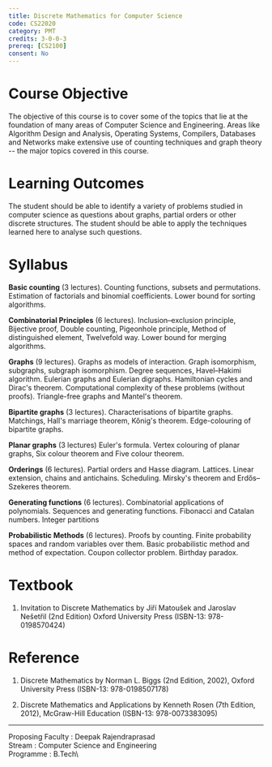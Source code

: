 ```yaml
---
title: Discrete Mathematics for Computer Science
code: CS22020
category: PMT
credits: 3-0-0-3
prereq: [CS2100]
consent: No
---
```


# Course Objective

The objective of this course is to cover some of the topics that lie at the
foundation of many areas of Computer Science and Engineering. Areas like
Algorithm Design and Analysis, Operating Systems, Compilers, Databases and
Networks make extensive use of counting techniques and graph theory -- the
major topics covered in this course.

# Learning Outcomes

The student should be able to identify a variety of problems studied in
computer science as questions about graphs, partial orders or other discrete
structures. The student should be able to apply the techniques learned here to
analyse such questions.

# Syllabus 

**Basic counting** (3 lectures).
Counting functions, subsets and permutations. Estimation of factorials and
binomial coefficients. Lower bound for sorting algorithms.

**Combinatorial Principles** (6 lectures).
Inclusion–exclusion principle, Bijective proof, Double counting, Pigeonhole
principle, Method of distinguished element, Twelvefold way. Lower bound for
merging algorithms.

**Graphs** (9 lectures).
Graphs as models of interaction. Graph isomorphism, subgraphs, subgraph
isomorphism. Degree sequences, Havel–Hakimi algorithm. Eulerian graphs and
Eulerian digraphs. Hamiltonian cycles and Dirac's theorem. Computational
complexity of these problems (without proofs). Triangle-free graphs and
Mantel's theorem. 

**Bipartite graphs** (3 lectures).
Characterisations of bipartite graphs. Matchings, Hall's marriage theorem,
Kőnig's theorem. Edge-colouring of bipartite graphs.

**Planar graphs** (3 lectures)
Euler's formula. Vertex colouring of planar graphs, Six colour theorem and Five
colour theorem.

**Orderings** (6 lectures).
Partial orders and Hasse diagram. Lattices. Linear extension, chains and
antichains. Scheduling. Mirsky's theorem and  Erdős–Szekeres
theorem.

**Generating functions** (6 lectures).
Combinatorial applications of polynomials. Sequences and generating functions.
Fibonacci and Catalan numbers. Integer partitions

**Probabilistic Methods** (6 lectures).
Proofs by counting. Finite probability spaces and random variables over them.
Basic probabilistic method and method of expectation. Coupon collector problem.
Birthday paradox.


# Textbook

1. 	Invitation to Discrete Mathematics by 
	Jiří Matoušek and Jaroslav Nešetřil (2nd Edition)
	Oxford University Press
	(ISBN-13: 978-0198570424)

# Reference

1. 	Discrete Mathematics 
	by Norman L. Biggs (2nd Edition, 2002), 
	Oxford University Press 
	(ISBN-13: 978-0198507178)

2. 	Discrete Mathematics and Applications by 
	Kenneth Rosen (7th Edition, 2012), 
	McGraw-Hill Education 
	(ISBN-13: 978-0073383095)

---

Proposing Faculty : Deepak Rajendraprasad\
Stream : Computer Science and Engineering\
Programme : B.Tech\



